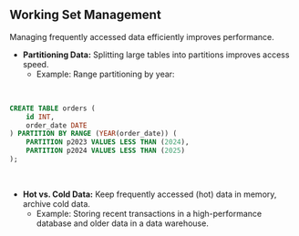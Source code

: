 ## Working Set Management

Managing frequently accessed data efficiently improves performance.

* **Partitioning Data:** Splitting large tables into partitions improves access speed.
    * Example: Range partitioning by year:

&nbsp;
```sql
CREATE TABLE orders (
    id INT,
    order_date DATE
) PARTITION BY RANGE (YEAR(order_date)) (
    PARTITION p2023 VALUES LESS THAN (2024),
    PARTITION p2024 VALUES LESS THAN (2025)
);
```
&nbsp;

* **Hot vs. Cold Data:** Keep frequently accessed (hot) data in memory, archive cold data.
    * Example: Storing recent transactions in a high-performance database and older data in a data warehouse.